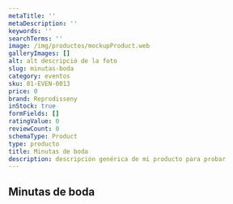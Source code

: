```yaml
---
metaTitle: ''
metaDescription: ''
keywords: ''
searchTerms: ''
image: /img/productos/mockupProduct.web
galleryImages: []
alt: alt descripció de la foto
slug: minutas-boda
category: eventos
sku: 01-EVEN-0013
price: 0
brand: Reprodisseny
inStock: true
formFields: []
ratingValue: 0
reviewCount: 0
schemaType: Product
type: producto
title: Minutas de boda
description: descripción genérica de mi producto para probar
---
```

## Minutas de boda
